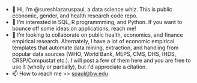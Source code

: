 - 👋 Hi, I’m @sureshlazaruspaul, a data science whiz. This is public economic, gender, and health research code repo.  
- 👀 I’m interested in SQL, R programmming, and Python. If you want to bounce off some ideas on applications, reach me!
- 💞️ I’m looking to collaborate on public health, economics, and finance empirical research. Alternately, I have a lot of economic empirical templates that automate data mining, extraction, and handling from popular data sources (WHO, World Bank, MEPS, CMS, DHS, IHDS, CRSP/Compustat etc.). I will post a few of them here and you are free to use it (wholly or partially), but I'd appreciate a citation.
- 📫 How to reach me >> spaul@bw.edu

<!---
sureshlazaruspaul/sureshlazaruspaul is a ✨ special ✨ repository because its `README.md` (this file) appears on your GitHub profile.
You can click the Preview link to take a look at your changes.
--->
